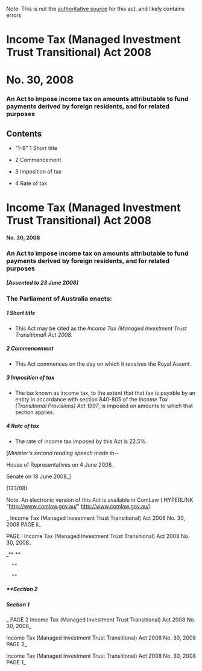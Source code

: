 Note: This is not the [authoritative source](https://www.comlaw.gov.au/Details/C2008A00030) for this act, and likely contains errors



# Income Tax (Managed Investment Trust Transitional) Act 2008

# No. 30, 2008

### An Act to impose income tax on amounts attributable to fund payments derived by foreign residents, and for related purposes

## 
## Contents


   *   "1-9" 1	Short title	 

   * 2	Commencement	 

   * 3	Imposition of tax	 

   * 4	Rate of tax	 



# Income Tax (Managed Investment Trust Transitional) Act 2008

#### No. 30, 2008

### An Act to impose income tax on amounts attributable to fund payments derived by foreign residents, and for related purposes

##### [Assented to 23 June 2008]

### The Parliament of Australia enacts: 

##### 1  Short title

  * This Act may be cited as the _Income Tax (Managed Investment Trust Transitional) Act 2008_.

##### 2  Commencement

  * This Act commences on the day on which it receives the Royal Assent.

##### 3  Imposition of tax

  * The tax known as income tax, to the extent that that tax is payable by an entity in accordance with section 840-805 of the _Income Tax (Transitional Provisions) Act 1997_, is imposed on amounts to which that section applies.

##### 4  Rate of tax

  * The rate of income tax imposed by this Act is 22.5%.

[_Minister's second reading speech made in--_

House of Representatives on 4 June 2008_

Senate on 18 June 2008_]

(123/08)

 Note: An electronic version of this Act is available in ComLaw ( HYPERLINK "http://www.comlaw.gov.au/" http://www.comlaw.gov.au/)

_  Income Tax (Managed Investment Trust Transitional) Act 2008         No. 30, 2008        PAGE ii_

 PAGE i         Income Tax (Managed Investment Trust Transitional) Act 2008         No. 30, 2008_

_**      **

      **

      **

##### **Section   2

      

      

      

##### Section   1

_ PAGE 2              Income Tax (Managed Investment Trust Transitional) Act 2008         No. 30, 2008_

  Income Tax (Managed Investment Trust Transitional) Act 2008         No. 30, 2008             PAGE 2_

  Income Tax (Managed Investment Trust Transitional) Act 2008         No. 30, 2008        PAGE 1_


